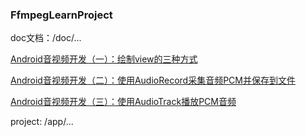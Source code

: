 ### FfmpegLearnProject

doc文档：/doc/...

[Android音视频开发（一）：绘制view的三种方式](/doc/Android音视频开发（一）：绘制view的三种方式.md)

[Android音视频开发（二）：使用AudioRecord采集音频PCM并保存到文件](/doc/Android音视频开发（二）：使用AudioRecord采集音频PCM并保存到文件.md)

[Android音视频开发（三）：使用AudioTrack播放PCM音频](/doc/Android音视频开发（三）：使用AudioTrack播放PCM音频.md)

project: /app/...
